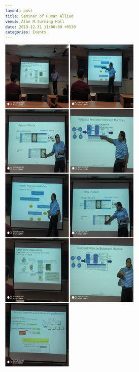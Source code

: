```yaml
---
layout: post
title: Seminar of Human Allied 
venue: Alan M.Turning Hall
date: 2019-12-31 11:00:00 +0530
categories: Events
---
```


<ul class="mb-5">
        
</ul>
<img src="/images/1-01.png" style="width:200px;height:200px;" />
<img src="/images/2-01.png" style="width:200px;height:200px;" />
<img src="/images/3-01.png" style="width:200px;height:200px;" />
<img src="/images/4-01.png" style="width:200px;height:200px;" />
<img src="/images/5-01.png" style="width:200px;height:200px;" />
<img src="/images/6-01.png" style="width:200px;height:200px;" />
<img src="/images/7-01.png" style="width:200px;height:200px;" />
<img src="/images/8.png" style="width:200px;height:200px;" />
<img src="/images/9-01.png" style="width:200px;height:200px;" />   

    


